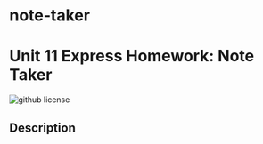 # note-taker
# Unit 11 Express Homework: Note Taker

![github license](https://img.shields.io/badge/license-MIT-green)

## Description





